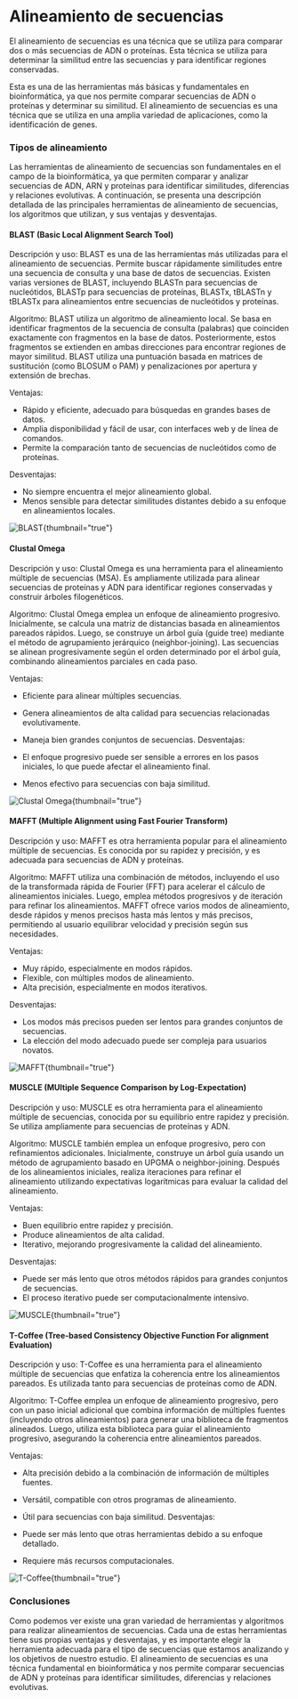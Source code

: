 # Alineamiento de secuencias

El alineamiento de secuencias es una técnica que se utiliza para comparar dos o más secuencias de ADN o proteínas. Esta técnica se utiliza para determinar la similitud entre las secuencias y para identificar regiones conservadas.

Esta es una de las herramientas más básicas y fundamentales en bioinformática, ya que nos permite comparar secuencias de ADN o proteínas y determinar su similitud. El alineamiento de secuencias es una técnica que se utiliza en una amplia variedad de aplicaciones, como la identificación de genes.

### Tipos de alineamiento


Las herramientas de alineamiento de secuencias son fundamentales en el campo de la bioinformática, ya que permiten comparar y analizar secuencias de ADN, ARN y proteínas para identificar similitudes, diferencias y relaciones evolutivas. A continuación, se presenta una descripción detallada de las principales herramientas de alineamiento de secuencias, los algoritmos que utilizan, y sus ventajas y desventajas.

#### BLAST (Basic Local Alignment Search Tool)
   Descripción y uso:
   BLAST es una de las herramientas más utilizadas para el alineamiento de secuencias. Permite buscar rápidamente similitudes entre una secuencia de consulta y una base de datos de secuencias. Existen varias versiones de BLAST, incluyendo BLASTn para secuencias de nucleótidos, BLASTp para secuencias de proteínas, BLASTx, tBLASTn y tBLASTx para alineamientos entre secuencias de nucleótidos y proteínas.

Algoritmo:
BLAST utiliza un algoritmo de alineamiento local. Se basa en identificar fragmentos de la secuencia de consulta (palabras) que coinciden exactamente con fragmentos en la base de datos. Posteriormente, estos fragmentos se extienden en ambas direcciones para encontrar regiones de mayor similitud. BLAST utiliza una puntuación basada en matrices de sustitución (como BLOSUM o PAM) y penalizaciones por apertura y extensión de brechas.

Ventajas:

- Rápido y eficiente, adecuado para búsquedas en grandes bases de datos.
- Amplia disponibilidad y fácil de usar, con interfaces web y de línea de comandos.
- Permite la comparación tanto de secuencias de nucleótidos como de proteínas.

Desventajas:

- No siempre encuentra el mejor alineamiento global.
- Menos sensible para detectar similitudes distantes debido a su enfoque en alineamientos locales.

![BLAST](../images/alineamientos/blast.png){thumbnail="true"}

#### Clustal Omega
   Descripción y uso:
   Clustal Omega es una herramienta para el alineamiento múltiple de secuencias (MSA). Es ampliamente utilizada para alinear secuencias de proteínas y ADN para identificar regiones conservadas y construir árboles filogenéticos.

Algoritmo:
Clustal Omega emplea un enfoque de alineamiento progresivo. Inicialmente, se calcula una matriz de distancias basada en alineamientos pareados rápidos. Luego, se construye un árbol guía (guide tree) mediante el método de agrupamiento jerárquico (neighbor-joining). Las secuencias se alinean progresivamente según el orden determinado por el árbol guía, combinando alineamientos parciales en cada paso.

Ventajas:

- Eficiente para alinear múltiples secuencias.
- Genera alineamientos de alta calidad para secuencias relacionadas evolutivamente.
- Maneja bien grandes conjuntos de secuencias.
Desventajas:

- El enfoque progresivo puede ser sensible a errores en los pasos iniciales, lo que puede afectar el alineamiento final.
- Menos efectivo para secuencias con baja similitud.

![Clustal Omega](../images/alineamientos/clustal.png){thumbnail="true"}

#### MAFFT (Multiple Alignment using Fast Fourier Transform)
   Descripción y uso:
   MAFFT es otra herramienta popular para el alineamiento múltiple de secuencias. Es conocida por su rapidez y precisión, y es adecuada para secuencias de ADN y proteínas.

Algoritmo:
MAFFT utiliza una combinación de métodos, incluyendo el uso de la transformada rápida de Fourier (FFT) para acelerar el cálculo de alineamientos iniciales. Luego, emplea métodos progresivos y de iteración para refinar los alineamientos. MAFFT ofrece varios modos de alineamiento, desde rápidos y menos precisos hasta más lentos y más precisos, permitiendo al usuario equilibrar velocidad y precisión según sus necesidades.

Ventajas:

- Muy rápido, especialmente en modos rápidos.
- Flexible, con múltiples modos de alineamiento.
- Alta precisión, especialmente en modos iterativos. 


Desventajas:

- Los modos más precisos pueden ser lentos para grandes conjuntos de secuencias.
- La elección del modo adecuado puede ser compleja para usuarios novatos.

![MAFFT](../images/alineamientos/mafft.png){thumbnail="true"}

#### MUSCLE (MUltiple Sequence Comparison by Log-Expectation)
   Descripción y uso:
   MUSCLE es otra herramienta para el alineamiento múltiple de secuencias, conocida por su equilibrio entre rapidez y precisión. Se utiliza ampliamente para secuencias de proteínas y ADN.

Algoritmo:
MUSCLE también emplea un enfoque progresivo, pero con refinamientos adicionales. Inicialmente, construye un árbol guía usando un método de agrupamiento basado en UPGMA o neighbor-joining. Después de los alineamientos iniciales, realiza iteraciones para refinar el alineamiento utilizando expectativas logarítmicas para evaluar la calidad del alineamiento.

Ventajas:

- Buen equilibrio entre rapidez y precisión.
- Produce alineamientos de alta calidad.
- Iterativo, mejorando progresivamente la calidad del alineamiento.

Desventajas:

- Puede ser más lento que otros métodos rápidos para grandes conjuntos de secuencias.
- El proceso iterativo puede ser computacionalmente intensivo.

![MUSCLE](../images/alineamientos/muscle.png){thumbnail="true"}

#### T-Coffee (Tree-based Consistency Objective Function For alignment Evaluation)
   Descripción y uso:
   T-Coffee es una herramienta para el alineamiento múltiple de secuencias que enfatiza la coherencia entre los alineamientos pareados. Es utilizada tanto para secuencias de proteínas como de ADN.

Algoritmo:
T-Coffee emplea un enfoque de alineamiento progresivo, pero con un paso inicial adicional que combina información de múltiples fuentes (incluyendo otros alineamientos) para generar una biblioteca de fragmentos alineados. Luego, utiliza esta biblioteca para guiar el alineamiento progresivo, asegurando la coherencia entre alineamientos pareados.

Ventajas:

- Alta precisión debido a la combinación de información de múltiples fuentes.
- Versátil, compatible con otros programas de alineamiento.
- Útil para secuencias con baja similitud.
Desventajas:

- Puede ser más lento que otras herramientas debido a su enfoque detallado.
- Requiere más recursos computacionales.

![T-Coffee](../images/alineamientos/tcoffee.png){thumbnail="true"}

### Conclusiones

Como podemos ver existe una gran variedad de herramientas y algoritmos para realizar alineamientos de secuencias. Cada una de estas herramientas tiene sus propias ventajas y desventajas, y es importante elegir la herramienta adecuada para el tipo de secuencias que estamos analizando y los objetivos de nuestro estudio. El alineamiento de secuencias es una técnica fundamental en bioinformática y nos permite comparar secuencias de ADN y proteínas para identificar similitudes, diferencias y relaciones evolutivas.

